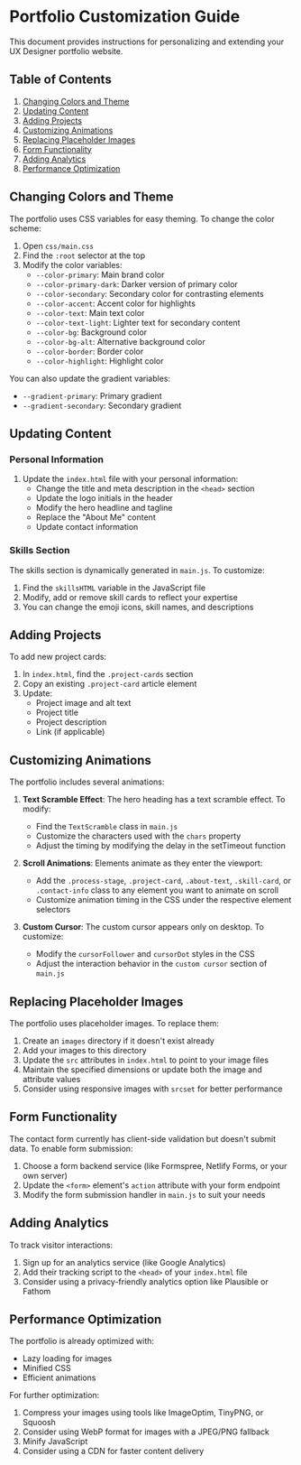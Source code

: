 # Portfolio Customization Guide

This document provides instructions for personalizing and extending your UX Designer portfolio website.

## Table of Contents
1. [Changing Colors and Theme](#changing-colors-and-theme)
2. [Updating Content](#updating-content)
3. [Adding Projects](#adding-projects)
4. [Customizing Animations](#customizing-animations)
5. [Replacing Placeholder Images](#replacing-placeholder-images)
6. [Form Functionality](#form-functionality)
7. [Adding Analytics](#adding-analytics)
8. [Performance Optimization](#performance-optimization)

## Changing Colors and Theme

The portfolio uses CSS variables for easy theming. To change the color scheme:

1. Open `css/main.css`
2. Find the `:root` selector at the top
3. Modify the color variables:
   - `--color-primary`: Main brand color
   - `--color-primary-dark`: Darker version of primary color
   - `--color-secondary`: Secondary color for contrasting elements
   - `--color-accent`: Accent color for highlights
   - `--color-text`: Main text color
   - `--color-text-light`: Lighter text for secondary content
   - `--color-bg`: Background color
   - `--color-bg-alt`: Alternative background color
   - `--color-border`: Border color
   - `--color-highlight`: Highlight color

You can also update the gradient variables:
- `--gradient-primary`: Primary gradient
- `--gradient-secondary`: Secondary gradient

## Updating Content

### Personal Information

1. Update the `index.html` file with your personal information:
   - Change the title and meta description in the `<head>` section
   - Update the logo initials in the header
   - Modify the hero headline and tagline
   - Replace the "About Me" content
   - Update contact information

### Skills Section

The skills section is dynamically generated in `main.js`. To customize:

1. Find the `skillsHTML` variable in the JavaScript file
2. Modify, add or remove skill cards to reflect your expertise
3. You can change the emoji icons, skill names, and descriptions

## Adding Projects

To add new project cards:

1. In `index.html`, find the `.project-cards` section
2. Copy an existing `.project-card` article element
3. Update:
   - Project image and alt text
   - Project title
   - Project description
   - Link (if applicable)

## Customizing Animations

The portfolio includes several animations:

1. **Text Scramble Effect**: The hero heading has a text scramble effect. To modify:
   - Find the `TextScramble` class in `main.js`
   - Customize the characters used with the `chars` property
   - Adjust the timing by modifying the delay in the setTimeout function

2. **Scroll Animations**: Elements animate as they enter the viewport:
   - Add the `.process-stage`, `.project-card`, `.about-text`, `.skill-card`, or `.contact-info` class to any element you want to animate on scroll
   - Customize animation timing in the CSS under the respective element selectors

3. **Custom Cursor**: The custom cursor appears only on desktop. To customize:
   - Modify the `cursorFollower` and `cursorDot` styles in the CSS
   - Adjust the interaction behavior in the `custom cursor` section of `main.js`

## Replacing Placeholder Images

The portfolio uses placeholder images. To replace them:

1. Create an `images` directory if it doesn't exist already
2. Add your images to this directory
3. Update the `src` attributes in `index.html` to point to your image files
4. Maintain the specified dimensions or update both the image and attribute values
5. Consider using responsive images with `srcset` for better performance

## Form Functionality

The contact form currently has client-side validation but doesn't submit data. To enable form submission:

1. Choose a form backend service (like Formspree, Netlify Forms, or your own server)
2. Update the `<form>` element's `action` attribute with your form endpoint
3. Modify the form submission handler in `main.js` to suit your needs

## Adding Analytics

To track visitor interactions:

1. Sign up for an analytics service (like Google Analytics)
2. Add their tracking script to the `<head>` of your `index.html` file
3. Consider using a privacy-friendly analytics option like Plausible or Fathom

## Performance Optimization

The portfolio is already optimized with:
- Lazy loading for images
- Minified CSS
- Efficient animations

For further optimization:
1. Compress your images using tools like ImageOptim, TinyPNG, or Squoosh
2. Consider using WebP format for images with a JPEG/PNG fallback
3. Minify JavaScript
4. Consider using a CDN for faster content delivery 